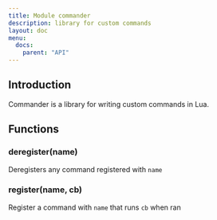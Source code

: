 ```yaml
---
title: Module commander
description: library for custom commands
layout: doc
menu:
  docs:
    parent: "API"
---
```


## Introduction
Commander is a library for writing custom commands in Lua.

## Functions
### deregister(name)
Deregisters any command registered with `name`

### register(name, cb)
Register a command with `name` that runs `cb` when ran

